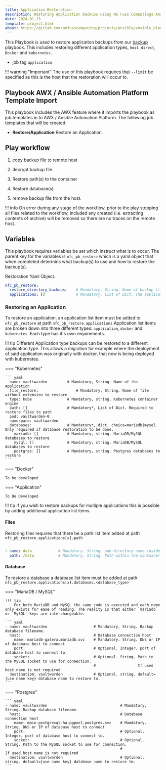 ```yaml
---
title: Application Restoration
description: Restoring Application backups using No Fuss Computings Ansible playbook restore.yaml
date: 2024-01-13
template: project.html
about: https://gitlab.com/nofusscomputing/projects/ansible/ansible_playbooks
---
```


This Playbook is used to restore application backups from our [backup](../backup/index.md) playbook. This includes restoring different application types, `host direct`, `Docker` and `kubernetes`.


- job tag `application`

!!! warning "Important"
    The use of this playbook requires that `--limit` be specified as this is the host that the restoration will occur to.


## Playbook AWX / Ansible Automation Platform Template Import

This playbook includes the AWX feature where it imports the playbook as job templates in to AWX / Ansible Automation Platform. The following job templates that will be created:

- **Restore/Application** Restore an Application


## Play workflow

1. copy backup file to remote host

1. decrypt backup file

1. Restore path(s) to the container

1. Restore database(s)

1. remove backup file from the host.

!!! info
    On error during any stage of the workflow, prior to the play stopping all files related to the workflow, included any created (i.e. extracting contents of archive) will be removed so there are no traces on the remote host.


## Variables

This playbook requires variables be set which instruct what is to occur. The parent key for the variables is `nfc_pb_restore` which is a yaml object that when completed determins what backup(s) to use and how to restore the backup(s).

Restoration Yaml Object.

``` yaml
nfc_pb_restore:
  restore_directory_backups:    # Mandatory, String. Name of backup file to restore without file extension. .enc.tar is assumed
  applications: []              # Mandatory, List of Dict. The applications to restore
```

### Restoring an Application

To restore an application, an application list item must be added to `nfc_pb_restore` at path `nfc_pb_restore.applications` Application list items are broken down into three different types: `application`, `docker` and `kubernetes`. Each type has it's own requirements.

!!! tip
    Different Application type backups can be restored to a different application type. This allows a migration for example where the deployment of said application was originally with docker, that now is being deployed with kubernetes. 

=== "Kubernetes"

    ``` yaml
    - name: vaultwarden         # Mandatory, String. Name of the Application
      file_restore:                 # Mandatory, String. Name of file without extension to restore
      type: kube                # Mandatory, string. Kubernetes container engine
      path: []                  # Mandatory*, List of Dict. Required to restore files to path
      pod: vaultwarden-0
      namespace: vaultwarden
      databases:                # Mandatory*, dict, choice=mariadb|mysql. Only required if database restoration to be done.
        mariadb: []             # Mandatory, string. MariaDB/MySQL databases to restore
        mysql: []               # Mandatory, string. MariaDB/MySQL databases to restore
        postgres: []            # Mandatory, string. Postgres databases to restore
    ```

=== "Docker"

    To be developed

=== "Application"

    To Be Developed

!!! tip
    If you wish to restore backups for multiple applications this is possible by adding additional application list items.


#### Files

Restoring files requires that there be a path list item added at path `nfc_pb_restore.applications[x].path`

``` yaml

- name: data            # Mandatory. String. sub-directory name inside the archive
  path: /data           # Mandatory, String. Path within the container to restore to

```


#### Database

To restore a database a database list item must be added at path `nfc_pb_restore.applications[x].databases.<database_type>`

=== "MariaDB / MySQL"

    !!! tip
        For both MariaDB and MySQL the same code is executed and each name only exists for ease of reading. The reality is that either `mariadb` or `MySQL` keys are interchangeable.

    ``` yaml
    - name: vaultwarden                     # Mandatory, String. Backup database filename.
      host:                                 # Database connection host
        name: mariadb-galera.mariadb.svc    # Mandatory. String. DNS or IP of database host to connect
        port:                               # Optional, Integer. port of database host to connect to.
        socket:                             # Optional. String. Path to the MySQL socket to use for connection.
                                            #                   If used host.name is not required
      destination: vaultwarden              # Optional, string. default={use name key} database name to restore to.
    ```

=== "Postgres"

    ``` yaml
    - name: vaultwarden                                 # Mandatory, String. Backup database filename.
      host:                                             # Database connection host
        name: main-postgresql-ha-pgpool.postgres.svc    # Mandatory. String. DNS or IP of database host to connect
        port:                                           # Optional, Integer. port of database host to connect to.
        socket:                                         # Optional. String. Path to the MySQL socket to use for connection.
                                                        #                   If used host.name is not required
      destination: vaultwarden                          # Optional, string. default={use name key} database name to restore to.
    ```
